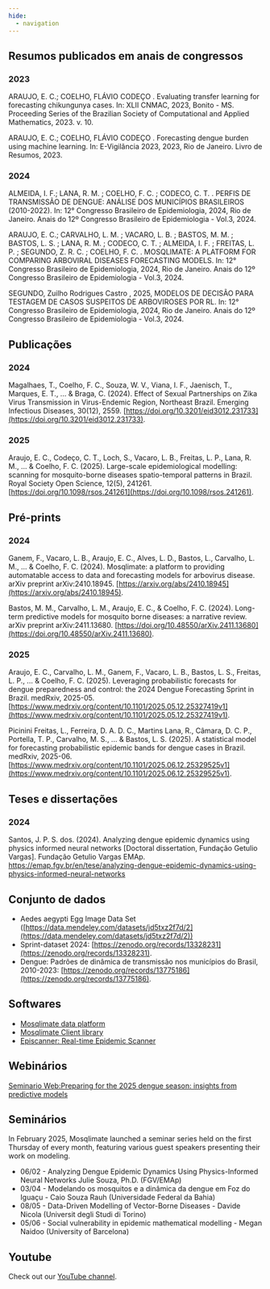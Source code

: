 ```yaml
---
hide:
  - navigation
---
```


## Resumos publicados em anais de congressos

### 2023
ARAUJO, E. C.; COELHO, FLÁVIO CODEÇO . Evaluating transfer learning for forecasting chikungunya cases. In: XLII CNMAC, 2023, Bonito - MS. Proceeding Series of the Brazilian Society of Computational and Applied Mathematics, 2023. v. 10.

ARAUJO, E. C.; COELHO, FLÁVIO CODEÇO . Forecasting dengue burden using machine learning. In: E-Vigilância 2023, 2023, Rio de Janeiro. Livro de Resumos, 2023.

### 2024
ALMEIDA, I. F.; LANA, R. M. ; COELHO, F. C. ; CODECO, C. T. . PERFIS DE TRANSMISSÃO DE DENGUE: ANÁLISE DOS MUNICÍPIOS BRASILEIROS (2010-2022). In: 12° Congresso Brasileiro de Epidemiologia, 2024, Rio de Janeiro. Anais do 12º Congresso Brasileiro de Epidemiologia - Vol.3, 2024.

ARAUJO, E. C.; CARVALHO, L. M. ; VACARO, L. B. ; BASTOS, M. M. ; BASTOS, L. S. ; LANA, R. M. ; CODECO, C. T. ; ALMEIDA, I. F. ; FREITAS, L. P. ; SEGUNDO, Z. R. C. ; COELHO, F. C. . MOSQLIMATE: A PLATFORM FOR COMPARING ARBOVIRAL DISEASES FORECASTING MODELS. In: 12° Congresso Brasileiro de Epidemiologia, 2024, Rio de Janeiro. Anais do 12º Congresso Brasileiro de Epidemiologia - Vol.3, 2024.

SEGUNDO, Zuilho Rodrigues Castro , 2025, MODELOS DE DECISÃO PARA TESTAGEM DE CASOS SUSPEITOS DE ARBOVIROSES POR RL. In: 12° Congresso Brasileiro de Epidemiologia, 2024, Rio de Janeiro. Anais do 12º Congresso Brasileiro de Epidemiologia - Vol.3, 2024.

## Publicações

### 2024 

Magalhaes, T., Coelho, F. C., Souza, W. V., Viana, I. F., Jaenisch, T., Marques, E. T., ... & Braga, C. (2024). Effect of Sexual Partnerships on Zika Virus Transmission in Virus-Endemic Region, Northeast Brazil. Emerging Infectious Diseases, 30(12), 2559. [https://doi.org/10.3201/eid3012.231733](https://doi.org/10.3201/eid3012.231733).

### 2025 
Araujo, E. C., Codeço, C. T., Loch, S., Vacaro, L. B., Freitas, L. P., Lana, R. M., ... & Coelho, F. C. (2025). Large-scale epidemiological modelling: scanning for mosquito-borne diseases spatio-temporal patterns in Brazil. Royal Society Open Science, 12(5), 241261. [https://doi.org/10.1098/rsos.241261](https://doi.org/10.1098/rsos.241261).


## Pré-prints

### 2024 
Ganem, F., Vacaro, L. B., Araujo, E. C., Alves, L. D., Bastos, L., Carvalho, L. M., ... & Coelho, F. C. (2024). Mosqlimate: a platform to providing automatable access to data and forecasting models for arbovirus disease. arXiv preprint arXiv:2410.18945. [https://arxiv.org/abs/2410.18945](https://arxiv.org/abs/2410.18945).

Bastos, M. M., Carvalho, L. M., Araujo, E. C., & Coelho, F. C. (2024). Long-term predictive models for mosquito borne diseases: a narrative review. arXiv preprint arXiv:2411.13680. [https://doi.org/10.48550/arXiv.2411.13680](https://doi.org/10.48550/arXiv.2411.13680).

### 2025
Araujo, E. C., Carvalho, L. M., Ganem, F., Vacaro, L. B., Bastos, L. S., Freitas, L. P., ... & Coelho, F. C. (2025). Leveraging probabilistic forecasts for dengue preparedness and control: the 2024 Dengue Forecasting Sprint in Brazil. medRxiv, 2025-05. [https://www.medrxiv.org/content/10.1101/2025.05.12.25327419v1](https://www.medrxiv.org/content/10.1101/2025.05.12.25327419v1).

Picinini Freitas, L., Ferreira, D. A. D. C., Martins Lana, R., Câmara, D. C. P., Portella, T. P., Carvalho, M. S., ... & Bastos, L. S. (2025). A statistical model for forecasting probabilistic epidemic bands for dengue cases in Brazil. medRxiv, 2025-06. [https://www.medrxiv.org/content/10.1101/2025.06.12.25329525v1](https://www.medrxiv.org/content/10.1101/2025.06.12.25329525v1).


## Teses e dissertações

### 2024
Santos, J. P. S. dos. (2024). Analyzing dengue epidemic dynamics using physics informed neural networks [Doctoral dissertation, Fundação Getulio Vargas]. Fundação Getulio Vargas EMAp. https://emap.fgv.br/en/tese/analyzing-dengue-epidemic-dynamics-using-physics-informed-neural-networks

## Conjunto de dados

* Aedes aegypti Egg Image Data Set ([https://data.mendeley.com/datasets/jd5txz2f7d/2](https://data.mendeley.com/datasets/jd5txz2f7d/2))
* Sprint-dataset 2024: [https://zenodo.org/records/13328231](https://zenodo.org/records/13328231).
* Dengue: Padrões de dinâmica de transmissão nos municípios do Brasil, 2010-2023: [https://zenodo.org/records/13775186](https://zenodo.org/records/13775186).


## Softwares
* [Mosqlimate data platform](https://api.mosqlimate.org/)
* [Mosqlimate Client library](https://zenodo.org/records/15270486)
* [Episcanner: Real-time Epidemic Scanner](https://info.dengue.mat.br/epi-scanner/) 

## Webinários
[Seminario Web:Preparing for the 2025 dengue season: insights from predictive models](https://lac.tghn.org/actividades-y-eventos/webinarios-lac/dengue-predictive-models/)

## Seminários
In February 2025, Mosqlimate launched a seminar series held on the first Thursday of every month, featuring various guest speakers presenting their work on modeling.

* 06/02 - Analyzing Dengue Epidemic Dynamics Using Physics-Informed Neural Networks Julie Souza, Ph.D. (FGV/EMAp)
* 03/04 - Modelando os mosquitos e a dinâmica da dengue em Foz do Iguaçu - Caio Souza Rauh (Universidade Federal da Bahia)
* 08/05 - Data-Driven Modelling of Vector-Borne Diseases - Davide Nicola (Universit degli Studi di Torino)
* 05/06 - Social vulnerability in epidemic mathematical modelling - Megan Naidoo (University of Barcelona)

## Youtube 
Check out our [YouTube channel](https://www.youtube.com/@Mosqlimate).